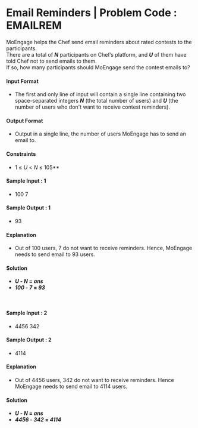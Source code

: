 # Email Reminders | Problem Code : EMAILREM


MoEngage helps the Chef send email reminders about rated contests to the participants.<br/>
There are a total of **_N_** participants on Chef’s platform, and **_U_** of them have told Chef not to send emails to them.<br/>
If so, how many participants should MoEngage send the contest emails to?

#### Input Format<br/>
- The first and only line of input will contain a single line containing two space-separated integers ***N*** (the total number of users) and ***U*** (the number of users who don't want to receive contest reminders).<br/>
#### Output Format<br/>
- Output in a single line, the number of users MoEngage has to send an email to.<br/>

#### Constraints<br/>
- 1 ≤ _U_ < _N_ ≤ 105**<br/>
#### Sample Input : 1<br/>
- 100 7<br/>
#### Sample Output : 1<br/>
- 93<br/>
#### Explanation<br/>
- Out of 100 users, 7 do not want to receive reminders. Hence, MoEngage needs to send email to 93 users.<br/>
#### Solution<br/>
- **_U_ - _N_ = _ans_**<br/>
- **_100_ - _7_ = _93_**<br/>
<br/>


#### Sample Input : 2<br/>
- 4456 342<br/>
#### Sample Output : 2<br/>
- 4114<br/>

#### Explanation<br/>
- Out of 4456 users, 342 do not want to receive reminders. Hence MoEngage needs to send email to 4114 users.

#### Solution<br/>
- **_U_ - _N_ = _ans_**<br/>
- **_4456_ - _342_ = _4114_**<br/>
